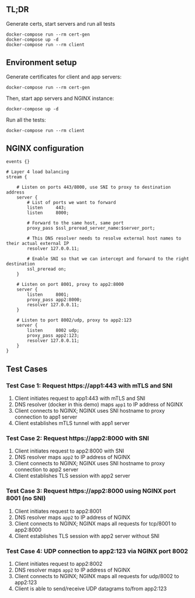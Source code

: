 ## TL;DR

Generate certs, start servers and run all tests
```
docker-compose run --rm cert-gen
docker-compose up -d
docker-compose run --rm client
```

## Environment setup

Generate certificates for client and app servers:

```
docker-compose run --rm cert-gen
```

Then, start app servers and NGINX instance:

```
docker-compose up -d
```
Run all the tests:

```
docker-compose run --rm client
```
## NGINX configuration

```
events {}

# Layer 4 load balancing
stream {

    # Listen on ports 443/8000, use SNI to proxy to destination address
    server {
        # List of ports we want to forward
        listen     443;
        listen     8000;

        # Forward to the same host, same port
        proxy_pass $ssl_preread_server_name:$server_port;

        # This DNS resolver needs to resolve external host names to their actual external IP
        resolver 127.0.0.11;

        # Enable SNI so that we can intercept and forward to the right destination
        ssl_preread on;
    }

    # Listen on port 8001, proxy to app2:8000
    server {
        listen     8001;
        proxy_pass app2:8000;
        resolver 127.0.0.11;
    }

    # Listen to port 8002/udp, proxy to app2:123
    server {
        listen     8002 udp;
        proxy_pass app2:123;
        resolver 127.0.0.11;
    }
}
```

## Test Cases

### Test Case 1: Request https://app1:443 with mTLS and SNI

1. Client initiates request to app1:443 with mTLS and SNI
2. DNS resolver (docker in this demo) maps `app1` to IP address of NGINX
3. Client connects to NGINX; NGINX uses SNI hostname to proxy connection to app1 server
4. Client establishes mTLS tunnel with app1 server

### Test Case 2: Request https://app2:8000 with SNI

1. Client initiates request to app2:8000 with SNI
2. DNS resolver maps `app2` to IP address of NGINX
3. Client connects to NGINX; NGINX uses SNI hostname to proxy connection to app2 server
4. Client establishes TLS session with app2 server


### Test Case 3: Request https://app2:8000 using NGINX port 8001 (no SNI)

1. Client initiates request to app2:8001
2. DNS resolver maps `app2` to IP address of NGINX
3. Client connects to NGINX; NGINX maps all requests for tcp/8001 to app2:8000
4. Client establishes TLS session with app2 server without SNI

### Test Case 4: UDP connection to app2:123 via NGINX port 8002

1. Client initiates request to app2:8002
2. DNS resolver maps `app2` to IP address of NGINX
3. Client connects to NGINX; NGINX maps all requests for udp/8002 to app2:123
4. Client is able to send/receive UDP datagrams to/from app2:123
